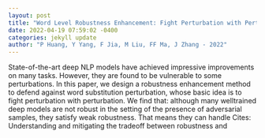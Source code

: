 ```yaml
--- 
layout: post 
title: "Word Level Robustness Enhancement: Fight Perturbation with Perturbation" 
date: 2022-04-19 07:59:02 -0400 
categories: jekyll update 
author: "P Huang, Y Yang, F Jia, M Liu, FF Ma, J Zhang - 2022" 
--- 
```

State-of-the-art deep NLP models have achieved impressive improvements on many tasks. However, they are found to be vulnerable to some perturbations. In this paper, we design a robustness enhancement method to defend against word substitution perturbation, whose basic idea is to fight perturbation with perturbation. We find that: although many welltrained deep models are not robust in the setting of the presence of adversarial samples, they satisfy weak robustness. That means they can handle Cites: Understanding and mitigating the tradeoff between robustness and